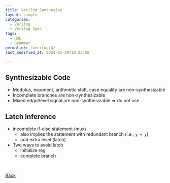 ```yaml
---
title: Verilog Synthesize
layout: single
categories:
  - Verilog
  - Verilog Spec
tags:
  - HDL
  - Grammar
permalink: /verilog/4/
last_modified_at: 2024-01-29T18:22:58

---
```


## Synthesizable Code

- Modulus, exponent, arithmetic shift, case equality are non-synthesizable
- Incomplete branches are non-synthesizable
- Mixed edge/level signal are non-synthesizable ⇒ do not use

## Latch Inference

- incomplete if-else statement (mux)
  - also implies the statement with redundant branch (i.e., `y = y`)
  - add extra level (latch)
- Two ways to avoid latch
  - initialize reg
  - complete branch

<br>

[Back](/verilog/)